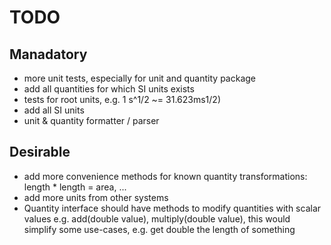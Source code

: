 # TODO

## Manadatory

* more unit tests, especially for unit and quantity package
* add all quantities for which SI units exists
* tests for root units, e.g. 1 s^1/2 ~= 31.623ms1/2)
* add all SI units
* unit & quantity formatter / parser

## Desirable

* add more convenience methods for known quantity transformations: length * length = area, ...
* add more units from other systems
* Quantity interface should have methods to modify quantities with scalar values
  e.g. add(double value), multiply(double value), this would simplify some use-cases, e.g. get double the length of something